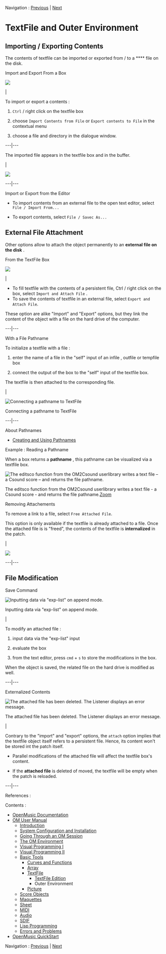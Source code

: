 
Navigation : [Previous](TextFileEdition "page précédente\(TextFile
Edition\)") | [Next](Picture "Next\(Picture\)")

# TextFile and Outer Environment

## Importing / Exporting Contents

The contents of  textfile can be imported or exported from / to a **** file on
the disk.

Import and Export From a Box

![](../res/import_1.png)

|

To import or export a contents :

  1. `Ctrl` / right click on the  textfile box

  2. choose `Import Contents from File` or `Export contents to File` in the contextual menu

  3. choose a file and directory in the dialogue window. 

  
  
---|---  
  
The imported file appears in the textfile box and in the buffer.

|

![](../res/filetoimport.png)  
  
---|---  
  
Import or Export from the Editor

  * To import contents from an external file to the open text editor, select `File / Import From...`

  * To export contents, select `File / Savec As...`

## External File Attachment

Other options allow to attach the object permanently to an **external file on
the disk** .

From the TextFile Box

![](../res/importattach.png)

|

  * To fill  textfile with the contents of a persistent file, Ctrl / right click on the box, select `Import and Attach File` . 
  * To save the contents of textfile in an external file, select `Export and Attach File`.

These option are alike "Import" and "Export" options, but they link the
content of the object with a file on the hard drive of the computer.  
  
---|---  
  
With a File Pathname

To initialize a  textfile with a file :

  1. enter the name of a file in the "self" input of an  infile , outfile or tempfile box

  2. connect the output of the box to the "self" input of the textfile box.

The  textfile is then  attached to the corresponding file.

|

![Connecting a pathname to TextFile](../res/connecttextfile.png)

Connecting a pathname to TextFile  
  
---|---  
  
About Pathnames

  * [Creating and Using Pathnames](Pathnames)

Example : Reading a Pathname

When a box returns a **pathname** , this pathname can be visualized via a
textfile box.

![The editsco function from the OM2Csound userlibrary writes a text file – a
Csound score – and returns the file pathname.](../res/csound2text_scr.png)

The editsco function from the OM2Csound userlibrary writes a text file - a
Csound score - and returns the file
pathname.[Zoom](../res/csound2text_scr_1.png "Zoom \(nouvelle fenêtre\)")

Removing Attachements

To remove a link to a file, select `Free Attached File`.

This option is only available if the textfile is already attached to a file.
Once the attached file is is "freed", the contents of the  textfile is
**internalized** in the patch.

|

![](../res/free.png)  
  
---|---  
  
## File Modification

Save Command

![Inputting data via "exp-list" on append mode.](../res/arose.png)

Inputting data via "exp-list" on append mode.

|

To modify an attached file :

  1. input data via the "exp-list" input

  2. evaluate the box

  3. from the text editor, press `cmd` \+ `s` to store the modifications in the box.

When the object is saved, the related file on the hard drive is modified as
well.  
  
---|---  
  
Externalized Contents

![The attached file has been deleted. The Listener displays an error
message.](../res/erroropening.png)

The attached file has been deleted. The Listener displays an error message.

|

Contrary to the "import" and "export" options, the `attach` option implies
that the textfile object itself refers to a persistent file. Hence, its
content won't be stored int the patch itself.

  * Parallel modifications of the attached file will affect the textfile box's content.

  * If the **attached file** is deleted of moved, the textfile will be empty when the patch is reloaded.

  
  
---|---  
  
References :

Contents :

  * [OpenMusic Documentation](OM-Documentation)
  * [OM User Manual](OM-User-Manual)
    * [Introduction](00-Contents)
    * [System Configuration and Installation](Installation)
    * [Going Through an OM Session](Goingthrough)
    * [The OM Environment](Environment)
    * [Visual Programming I](BasicVisualProgramming)
    * [Visual Programming II](AdvancedVisualProgramming)
    * [Basic Tools](BasicObjects)
      * [Curves and Functions](CurvesAndFunctions)
      * [Array](ClassArray)
      * [TextFile](textfile)
        * [TextFile Edition](TextFileEdition)
        * Outer Environment
      * [Picture](Picture)
    * [Score Objects](ScoreObjects)
    * [Maquettes](Maquettes)
    * [Sheet](Sheet)
    * [MIDI](MIDI)
    * [Audio](Audio)
    * [SDIF](SDIF)
    * [Lisp Programming](Lisp)
    * [Errors and Problems](errors)
  * [OpenMusic QuickStart](QuickStart-Chapters)

Navigation : [Previous](TextFileEdition "page précédente\(TextFile
Edition\)") | [Next](Picture "Next\(Picture\)")

